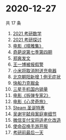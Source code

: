 # 2020-12-27

共 17 条

<!-- BEGIN -->
<!-- 最后更新时间 Sun Dec 27 2020 17:10:21 GMT+0800 (CST) -->
1. [2021 考研数学](https://www.zhihu.com/search?q=考研数学)
1. [2021 考研探讨](https://www.zhihu.com/search?q=考研)
1. [电影《晴雅集》](https://www.zhihu.com/search?q=晴雅集)
1. [奇葩说第七季第四期](https://www.zhihu.com/search?q=奇葩说)
1. [郑爽发文](https://www.zhihu.com/search?q=郑爽)
1. [王一博被报假警](https://www.zhihu.com/search?q=王一博)
1. [小米将取消附送充电器](https://www.zhihu.com/search?q=小米取消充电器)
1. [北京朝阳新增 1 例无症状](https://www.zhihu.com/search?q=北京疫情)
1. [快船力克掘金](https://www.zhihu.com/search?q=快船)
1. [三星手机国内销量](https://www.zhihu.com/search?q=三星)
1. [电影《拆弹专家2》](https://www.zhihu.com/search?q=拆弹专家2)
1. [电影《心灵奇旅》](https://www.zhihu.com/search?q=心灵奇旅)
1. [Steam 圣诞特惠](https://www.zhihu.com/search?q=steam)
1. [吴谢宇弑母案庭审细节](https://www.zhihu.com/search?q=北大吴谢宇)
1. [微信支付宝将适老化改造](https://www.zhihu.com/search?q=微信支付宝适老化)
1. [使命召唤手游开服](https://www.zhihu.com/search?q=使命召唤手游)
1. [考研前最后一天](https://www.zhihu.com/search?q=考研最后一天)
<!-- END -->
